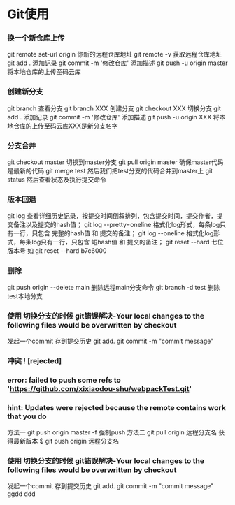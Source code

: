 # Git使用
### 换一个新仓库上传
git remote set-url origin 你新的远程仓库地址
git remote -v 获取远程仓库地址
git add . 添加记录
git commit -m '修改仓库' 添加描述
git push -u origin master 将本地仓库的上传至码云库
### 创建新分支
git branch 查看分支
git branch XXX 创建分支
git checkout XXX 切换分支
git add . 添加记录
git commit -m '修改仓库' 添加描述 
git push -u origin XXX 将本地仓库的上传至码云库XXX是新分支名字

### 分支合并
git checkout master 切换到master分支
git pull origin master 确保master代码是最新的代码
git merge test 然后我们把test分支的代码合并到master上
git status 然后查看状态及执行提交命令

### 版本回退
git log 查看详细历史记录，按提交时间倒叙排列，包含提交时间，提交作者，提交备注以及提交的hash值；
git log --pretty=oneline 格式化log形式，每条log只有一行，只包含 完整的hash值 和 提交的备注；
git log --oneline 格式化log形式，每条log只有一行，只包含 短hash值 和 提交的备注；
git reset  --hard 七位版本号 如 git reset  --hard b7c6000
 
### 删除
git push origin --delete main 删除远程main分支命令
git branch -d test 删除test本地分支

### 使用 切换分支的时候 git错误解决-Your local changes to the following files would be overwritten by checkout
发起一个commit 存到提交历史
git add.
git commit -m "commit message"

### 冲突   ! [rejected]     
### error: failed to push some refs to 'https://github.com/xixiaodou-shu/webpackTest.git'
### hint: Updates were rejected because the remote contains work that you do
方法一
git push origin master -f  强制push
方法二 
git pull origin 远程分支名 获得最新版本
$ git push origin 远程分支名
### 使用 切换分支的时候 git错误解决-Your local changes to the following files would be overwritten by checkout
发起一个commit 存到提交历史
git add.
git commit -m "commit message"
ggdd
ddd
